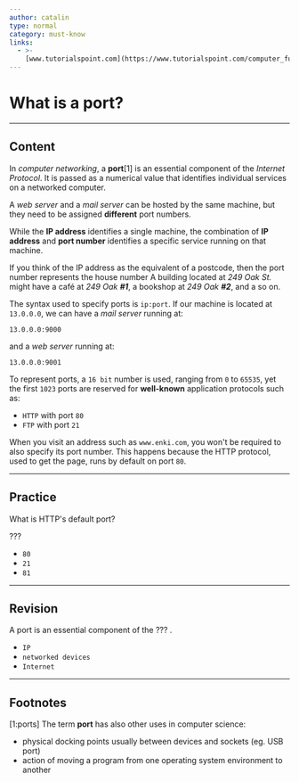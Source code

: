 ```yaml
---
author: catalin
type: normal
category: must-know
links:
  - >-
    [www.tutorialspoint.com](https://www.tutorialspoint.com/computer_fundamentals/computer_ports.htm){website}
---
```


# What is a port?


---

## Content

In *computer networking*, a **port**[1] is an essential component of the *Internet Protocol*. It is passed as a numerical value that identifies individual services on a networked computer.

A *web server* and a *mail server* can be hosted by the same machine, but they need to be assigned **different** port numbers.

While the **IP address** identifies a single machine, the combination of **IP address** and **port number** identifies a specific service running on that machine.

If you think of the IP address as the equivalent of a postcode, then the port number represents the house number
A building located at *249 Oak St.* might have a café at *249 Oak* ***#1***, a bookshop at *249 Oak* ***#2***, and a so on.

The syntax used to specify ports is `ip:port`. If our machine is located at `13.0.0.0`, we can have a *mail server* running at:

```plain-text
13.0.0.0:9000
```

and a *web server* running at:

```plain-text
13.0.0.0:9001
```

To represent ports, a `16 bit` number is used, ranging from `0` to `65535`, yet the first `1023` ports are reserved for **well-known** application protocols such as:

- `HTTP` with port `80`
- `FTP` with port `21`

When you visit an address such as `www.enki.com`, you won't be required to also specify its port number.
This happens because the HTTP protocol, used to get the page, runs by default on port `80`.


---

## Practice

What is HTTP's default port?

???

- `80`
- `21`
- `81`


---

## Revision

A port is an essential component of the ??? .

- `IP`
- `networked devices`
- `Internet`


---

## Footnotes

[1:ports]
The term **port** has also other uses in computer science:

- physical docking points usually between devices and sockets (eg. USB port)
- action of moving a program from one operating system environment to another
 
